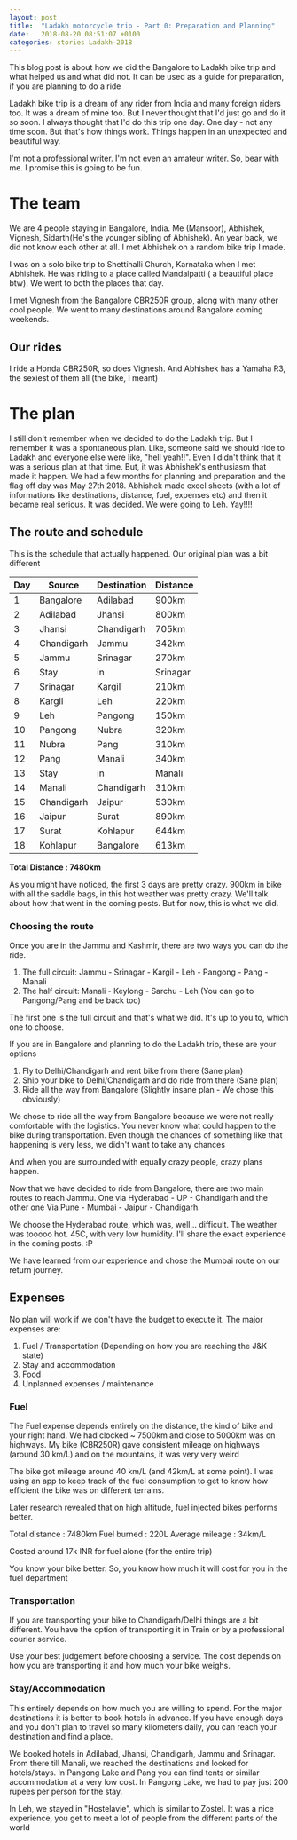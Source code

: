 ```yaml
---
layout: post
title:  "Ladakh motorcycle trip - Part 0: Preparation and Planning"
date:   2018-08-20 08:51:07 +0100
categories: stories Ladakh-2018
---
```

This blog post is about how we did the Bangalore to Ladakh bike trip and what helped us and what did not. It can be used
as a guide for preparation, if you are planning to do a ride

Ladakh bike trip is a dream of any rider from India and many foreign riders too. It was
a dream of mine too. But I never thought that I'd just go and do it so soon. I always thought
that I'd do this trip one day. One day - not any time soon. But that's how things work.
Things happen in an unexpected and beautiful way.

I'm not a professional writer. I'm not even an amateur writer. So, bear with me. I promise
this is going to be fun.

# The team

We are 4 people staying in Bangalore, India. 
Me (Mansoor), Abhishek, Vignesh, Sidarth(He's the younger sibling of Abhishek).
An year back, we did not know each other at all. I met Abhishek on a random bike trip I made.

I was on a solo bike trip to Shettihalli Church, Karnataka when I met Abhishek. He was riding to a place
called Mandalpatti ( a beautiful place btw). We went to both the places that day. 

I met Vignesh from the Bangalore CBR250R group, along with many other cool people. 
We went to many destinations around Bangalore coming weekends. 

## Our rides

I ride a Honda CBR250R, so does Vignesh. And Abhishek has a Yamaha R3, the sexiest of them all (the bike, I meant)

# The plan

I still don't remember when we decided to do the Ladakh trip. But I remember it was a spontaneous plan.
Like, someone said we should ride to Ladakh and everyone else were like, "hell yeah!!". Even I didn't
think that it was a serious plan at that time. But, it was Abhishek's enthusiasm that made it happen.
We had a few months for planning and preparation and the flag off day was May 27th 2018.
Abhishek made excel sheets (with a lot of informations like destinations, distance, fuel, expenses etc)
and then it became real serious. It was decided. We were going to Leh. Yay!!!!

## The route and schedule

This is the schedule that actually happened. Our original plan was a bit different

| Day | Source     | Destination | Distance |
|-----|------------|-------------|----------|
| 1   | Bangalore  | Adilabad    | 900km    |
| 2   | Adilabad   | Jhansi      | 800km    |
| 3   | Jhansi     | Chandigarh  | 705km    |
| 4   | Chandigarh | Jammu       | 342km    |
| 5   | Jammu      | Srinagar    | 270km    |
| 6   | Stay       | in          | Srinagar |
| 7   | Srinagar   | Kargil      | 210km    |
| 8   | Kargil     | Leh         | 220km    |
| 9   | Leh        | Pangong     | 150km    |
| 10  | Pangong    | Nubra       | 320km    |
| 11  | Nubra      | Pang        | 310km    |
| 12  | Pang       | Manali      | 340km    |
| 13  | Stay       | in          | Manali   |
| 14  | Manali     | Chandigarh  | 310km    |
| 15  | Chandigarh | Jaipur      | 530km    |
| 16  | Jaipur     | Surat       | 890km    |
| 17  | Surat      | Kohlapur    | 644km    |
| 18  | Kohlapur   | Bangalore   | 613km    |

**Total Distance : 7480km**

As you might have noticed, the first 3 days are pretty crazy. 900km in bike with all the
saddle bags, in this hot weather was pretty crazy. We'll talk about how that went in the coming
posts. But for now, this is what we did.

### Choosing the route

Once you are in the Jammu and Kashmir, there are two ways you can do the ride. 

1. The full circuit: Jammu - Srinagar - Kargil - Leh - Pangong - Pang - Manali
2. The half circuit: Manali - Keylong - Sarchu - Leh (You can go to Pangong/Pang and be back too)

The first one is the full circuit and that's what we did. It's up to you to, which one to choose.

If you are in Bangalore and planning to do the Ladakh trip, these are your options

1. Fly to Delhi/Chandigarh and rent bike from there (Sane plan)
2. Ship your bike to Delhi/Chandigarh and do ride from there (Sane plan)
3. Ride all the way from Bangalore (Slightly insane plan - We chose this obviously)

We chose to ride all the way from Bangalore because we were not really comfortable with
the logistics. You never know what could happen to the bike during transportation. Even though
the chances of something like that happening is very less, we didn't want to take any chances

And when you are surrounded with equally crazy people, crazy plans happen.

Now that we have decided to ride from Bangalore, there are two main routes to reach Jammu.
One via Hyderabad - UP - Chandigarh and the other one Via Pune - Mumbai - Jaipur - Chandigarh.

We choose the Hyderabad route, which was, well... difficult. The weather was tooooo hot. 45C, with
very low humidity. I'll share the exact experience in the coming posts. :P

We have learned from our experience and chose the Mumbai route on our return journey.

## Expenses

No plan will work if we don't have the budget to execute it. The major expenses are:

1. Fuel / Transportation (Depending on how you are reaching the J&K state)
2. Stay and accommodation
3. Food
4. Unplanned expenses / maintenance

### Fuel

The Fuel expense depends entirely on the distance, the kind of bike and your right hand.
We had clocked ~ 7500km and close to 5000km was on highways. My bike (CBR250R) gave
consistent mileage on highways (around 30 km/L) and on the mountains, it was very very weird

The bike got mileage around 40 km/L (and 42km/L at some point). I was using an app
to keep track of the fuel consumption to get to know how efficient the bike was on
different terrains.

Later research revealed that on high altitude, fuel injected bikes performs better.

Total distance : 7480km
Fuel burned : 220L
Average mileage : 34km/L

Costed around 17k INR for fuel alone (for the entire trip)

You know your bike better. So, you know how much it will cost for you in the fuel department

### Transportation

If you are transporting your bike to Chandigarh/Delhi things are a bit different.
You have the option of transporting it in Train or by a professional courier service.

Use your best judgement before choosing a service. The cost depends on how you are transporting
it and how much your bike weighs.

### Stay/Accommodation

This entirely depends on how much you are willing to spend. For the major destinations
it is better to book hotels in advance. If you have enough days and you don't plan
to travel so many kilometers daily, you can reach your destination and find a place.

We booked hotels in Adilabad, Jhansi, Chandigarh, Jammu and Srinagar. From there till Manali,
we reached the destinations and looked for hotels/stays. In Pangong Lake and Pang you can 
find tents or similar accommodation at a very low cost. In Pangong Lake, we had to pay
just 200 rupees per person for the stay.

In Leh, we stayed in "Hostelavie", which is similar to Zostel. It was a nice experience,
you get to meet a lot of people from the different parts of the world

